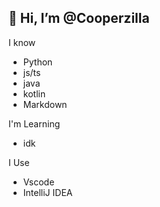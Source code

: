 ## 👋 Hi, I’m @Cooperzilla

I know
- Python
- js/ts
- java
- kotlin
- Markdown

I'm Learning
- idk

I Use
- Vscode
- IntelliJ IDEA

<!---
Cooperzilla/Cooperzilla is a ✨ special ✨ repository because its `README.md` (this file) appears on your GitHub profile.
You can click the Preview link to take a look at your changes.
--->
